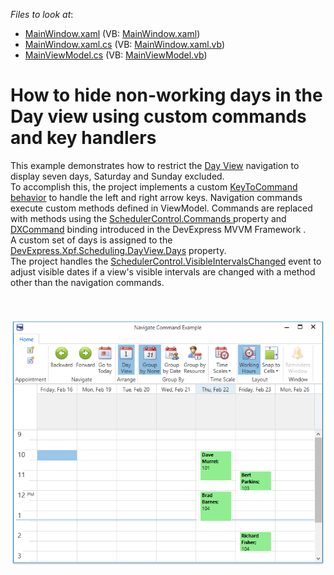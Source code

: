 <!-- default file list -->
*Files to look at*:

* [MainWindow.xaml](./CS/NavigateCommandExample/MainWindow.xaml) (VB: [MainWindow.xaml](./VB/NavigateCommandExample/MainWindow.xaml))
* [MainWindow.xaml.cs](./CS/NavigateCommandExample/MainWindow.xaml.cs) (VB: [MainWindow.xaml.vb](./VB/NavigateCommandExample/MainWindow.xaml.vb))
* [MainViewModel.cs](./CS/NavigateCommandExample/ViewModel/MainViewModel.cs) (VB: [MainViewModel.vb](./VB/NavigateCommandExample/ViewModel/MainViewModel.vb))
<!-- default file list end -->
# How to hide non-working days in the Day view using custom commands and key handlers


This example demonstrates how to restrict the <a href="http://help.devexpress.com/#WPF/CustomDocument119204">Day View</a> navigation to display seven days, Saturday and Sunday excluded. <br>To accomplish this, the project implements a custom <a href="https://docs.devexpress.com/WPF/113865/mvvm-framework/behaviors/predefined-set/keytocommand">KeyToCommand behavior</a> to handle the left and right arrow keys. Navigation commands execute custom methods defined in ViewModel. Commands are replaced with methods using the <a href="http://help.devexpress.com/#WPF/DevExpressXpfSchedulingSchedulerControl_Commandstopic">SchedulerControl.Commands </a>property and <a href="https://documentation.devexpress.com/WPF/115776/MVVM-Framework/DXBinding/DXCommand">DXCommand</a> binding introduced in the DevExpress MVVM Framework . <br>A custom set of days is assigned to the <a href="https://docs.devexpress.com/WPF/DevExpress.Xpf.Scheduling.DayView.Days">DevExpress.Xpf.Scheduling.DayView.Days</a> property. <br>The project handles the <a href="http://help.devexpress.com/#WPF/DevExpressXpfSchedulingSchedulerControl_VisibleIntervalsChangedtopic">SchedulerControl.VisibleIntervalsChanged</a> event to adjust visible dates if a view's visible intervals are changed with a method other than the navigation commands.<br><br><br><br><img src="https://raw.githubusercontent.com/DevExpress-Examples/how-to-hide-non-working-days-in-the-day-view-using-custom-commands-and-key-handlers-t608137/17.2.5+/media/e3efa9a1-e7d4-40dd-a9f2-cf783f9d2e7f.png"><br><br>

<br/>


